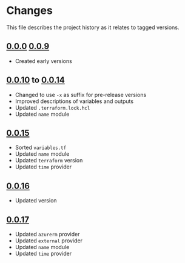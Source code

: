 # Changes
This file describes the project history as it relates to tagged versions.

## [0.0.0](.) [0.0.9](.)
- Created early versions

## [0.0.10](.) to [0.0.14](.)
- Changed to use `-x` as suffix for pre-release versions
- Improved descriptions of variables and outputs
- Updated `.terraform.lock.hcl`
- Updated `name` module

## [0.0.15](.)
- Sorted `variables.tf`
- Updated `name` module
- Updated `terraform` version
- Updated `time` provider

## [0.0.16](.)
- Updated version

## [0.0.17](.)
- Updated `azurerm` provider
- Updated `external` provider
- Updated `name` module
- Updated `time` provider
